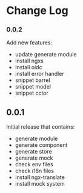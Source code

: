 # Change Log

### 0.0.2

Add new features:

* update generate module
* install ngxs
* install oidc
* install error handler
* snippet barrel
* snippet model
* snippet cctor

## 0.0.1

Initial release that contains:

* generate module
* generate component
* generate store
* generate mock
* check env files
* check i18n files
* install ngx-translate
* install mock system